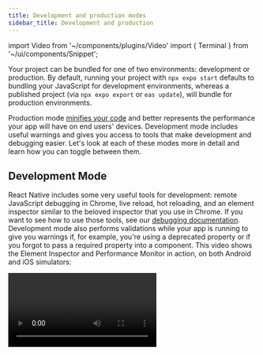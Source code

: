 ```yaml
---
title: Development and production modes
sidebar_title: Development and production
---
```


import Video from '~/components/plugins/Video'
import { Terminal } from '~/ui/components/Snippet';

Your project can be bundled for one of two environments: development or production. By default, running your project with `npx expo start` defaults to bundling your JavaScript for development environments, whereas a published project (via `npx expo export` or `eas update`), will bundle for production environments.

Production mode [minifies your code](https://www.imperva.com/learn/performance/minification/) and better represents the performance your app will have on end users' devices. Development mode includes useful warnings and gives you access to tools that make development and debugging easier. Let's look at each of these modes more in detail and learn how you can toggle between them.

## Development Mode

React Native includes some very useful tools for development: remote JavaScript debugging in Chrome, live reload, hot reloading, and an element inspector similar to the beloved inspector that you use in Chrome. If you want to see how to use those tools, see our [debugging documentation](debugging.md). Development mode also performs validations while your app is running to give you warnings if, for example, you're using a deprecated property or if you forgot to pass a required property into a component. This video shows the Element Inspector and Performance Monitor in action, on both Android and iOS simulators:

<Video file="dev-prod/devMode.mp4" />

> **This comes at a cost: your app runs slower in development mode.**
>
> You can toggle it on and off with the Expo CLI, see [production mode](#production-mode). When you switch it, just close and re-open your app for the change to take effect. **Any time you are testing the performance of your app, be sure to disable development mode**.

### Showing the Developer Menu

The Developer Menu gives you access to a host of features that make development and debugging much easier. Invoking it depends on the device where you are running your application:

- Terminal UI: Press <kbd>M</kbd> in the terminal to open the menu on connected iOS and Android
- iOS Device: Shake the device a little bit.
- iOS Simulator: Hit <kbd>Ctrl</kbd> + <kbd>Cmd ⌘</kbd> + <kbd>Z</kbd> on a Mac in the emulator to simulate the shake gesture, or press <kbd>Cmd ⌘</kbd> + <kbd>D</kbd>.
- Android Device: Shake the device vertically a little bit.
- Android Emulator: Either hit <kbd>Cmd ⌘</kbd> + <kbd>M</kbd> or <kbd>Ctrl</kbd> + <kbd>M</kbd> or run `adb shell input keyevent 82` in your terminal window.

## Production Mode

Production mode is most useful for two things:

- Testing your app's performance, as Development slows your app down considerably
- Catching bugs that only show up in production

The easiest way to simulate how your project will run on end users' devices is with the command

<Terminal cmd={['$ npx expo start --no-dev --minify']} />

Besides running in production mode (which tells the Metro bundler to set the `__DEV__` environment variable to `false`, among a few other things) the `--minify` flag will minify your app, meaning it will get rid of any unnecessary data (comments, formatting, unused code). If you're getting an error or crash in your standalone app, running your project with this command can save you a lot of time in finding the root cause.
